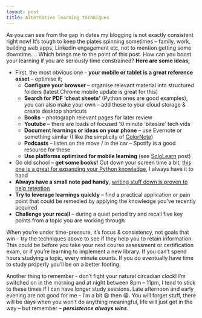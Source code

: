 ```yaml
---
layout: post
title: Alternative learning techniques
---
```


As you can see from the gap in dates my blogging is not exactly consistent right now!  It’s tough to keep the plates spinning sometimes – family, work, building web apps, Linkedin engagement etc, not to mention getting some downtime….  Which brings me to the point of this post.
How can you boost your learning if you are seriously time constrained?  **Here are some ideas;**
* First, the most obvious one - **your mobile or tablet is a great reference asset** – optimise it;
  * **Configure your browser** – organise relevant material into structured folders (latest Chrome mobile update is great for this) 
  * **Search for PDF ‘cheat sheets’** (Python ones are good examples), you can also make your own – add these to your cloud storage & create desktop shortcuts
  * **Books** – photograph relevant pages for later review
  * **Youtube** – there are loads of focused 10 minute ‘bitesize’ tech vids 
  * **Document learnings or ideas on your phone** – use Evernote or something similar (I like the simplicity of [ColorNote](https://play.google.com/store/apps/details?id=com.socialnmobile.dictapps.notepad.color.note&hl=en_GB&gl=US))
  * **Podcasts** – listen on the move / in the car – Spotify is a good resource for these
  * **Use platforms optimised for mobile learning** (see [SoloLearn](https://john-e-davidson72.github.io/my_website/sololearn/) post)
* Go old school – **get some books!**  Cut down your screen time a bit, [this one is a great for expanding your Python knowledge](https://realpython.com/products/python-tricks-book/), I always have it to hand
* **Always have a small note pad handy**, [writing stuff down is proven to help retention](https://medium.com/skilluped/how-to-take-notes-for-maximum-retention-a87e9c63b14c)
* **Try to leverage learnings quickly** – find a practical application or pain point that could be remedied by applying the knowledge you’ve recently acquired
* **Challenge your recall** – during a quiet period try and recall five key points from a topic you are working through

When you’re under time-pressure, it’s focus & consistency, not goals that win – try the techniques above to see if they help you to retain information.  This could be before you take your next course assessment or certification exam, or if you’re learning to implement a new library.  If you can’t spend hours studying a topic, every minute counts.
If you do eventually have time to study properly you’ll be on a better footing.  

Another thing to remember - don’t fight your natural circadian clock!  I’m switched on in the morning and at night between 8pm – 11pm, I tend to stick to these times if I can have longer study sessions.  Late afternoon and early evening are not good for me – I’m a bit 😩 then 😀.
You will forget stuff, there will be days when you won’t do anything meaningful, life will just get in the way – but remember – _**persistence always wins**_.
